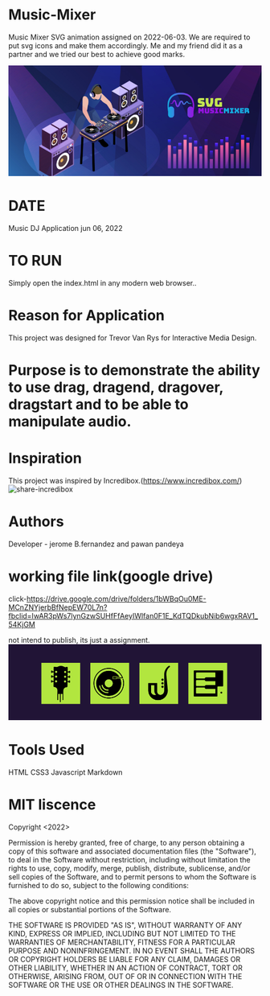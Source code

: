 # Music-Mixer
Music Mixer SVG animation assigned on 2022-06-03.
We are required to put svg icons and make them accordingly.
Me and my friend did it as a partner and we tried our best to achieve good marks.

<img src="images/mm_notepad.jpg" alt="notepad">

# DATE
Music DJ Application jun 06, 2022



# TO RUN
Simply open the index.html in any modern web browser..

# Reason for Application
This project was designed for Trevor Van Rys for Interactive Media Design.

# Purpose is to demonstrate the ability to use drag, dragend, dragover, dragstart and to be able to manipulate audio.

# Inspiration
This project was inspired by Incredibox.(https://www.incredibox.com/)
![share-incredibox](https://user-images.githubusercontent.com/97752074/171966185-c9533452-0a14-462b-8894-13da8031a301.png)

# Authors
Developer - jerome B.fernandez and pawan pandeya

# working file link(google drive)
click-https://drive.google.com/drive/folders/1bWBqOu0ME-MCnZNYjerbBfNepEW70L7n?fbclid=IwAR3pWs7lynGzwSUHfFfAeyIWlfan0F1E_KdTQDkubNib6wgxRAV1_54KjGM

not intend to publish, its just a assignment.
 <img src="images/drag_items.svg" alt=""> 
 
# Tools Used
HTML
CSS3
Javascript
Markdown


# MIT liscence
Copyright <2022> <jerome b. fernandez and pawan pandeya>

Permission is hereby granted, free of charge, to any person obtaining a copy of this software and associated documentation files (the "Software"), to deal in the Software without restriction, including without limitation the rights to use, copy, modify, merge, publish, distribute, sublicense, and/or sell copies of the Software, and to permit persons to whom the Software is furnished to do so, subject to the following conditions:

The above copyright notice and this permission notice shall be included in all copies or substantial portions of the Software.

THE SOFTWARE IS PROVIDED "AS IS", WITHOUT WARRANTY OF ANY KIND, EXPRESS OR IMPLIED, INCLUDING BUT NOT LIMITED TO THE WARRANTIES OF MERCHANTABILITY, FITNESS FOR A PARTICULAR PURPOSE AND NONINFRINGEMENT. IN NO EVENT SHALL THE AUTHORS OR COPYRIGHT HOLDERS BE LIABLE FOR ANY CLAIM, DAMAGES OR OTHER LIABILITY, WHETHER IN AN ACTION OF CONTRACT, TORT OR OTHERWISE, ARISING FROM, OUT OF OR IN CONNECTION WITH THE SOFTWARE OR THE USE OR OTHER DEALINGS IN THE SOFTWARE.

